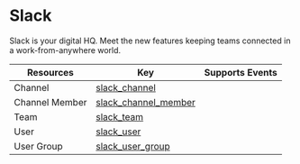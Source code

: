 Slack
=====
Slack is your digital HQ. Meet the new features keeping teams connected in a work-from-anywhere world.

| **Resources**  | **Key**                                             | **Supports Events** |
| -------------- | --------------------------------------------------- | ------------------- |
| Channel        | [slack\_channel](slack\_channel.md)                 |                     |
| Channel Member | [slack\_channel\_member](slack\_channel\_member.md) |                     |
| Team           | [slack\_team](slack\_team.md)                       |                     |
| User           | [slack\_user](slack\_user.md)                       |                     |
| User Group     | [slack\_user\_group](slack\_user\_group.md)         |                     |
